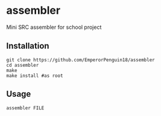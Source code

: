 # assembler
Mini SRC assembler for school project

## Installation
```
git clone https://github.com/EmperorPenguin18/assembler
cd assembler
make
make install #as root
```

## Usage
```
assembler FILE
```
